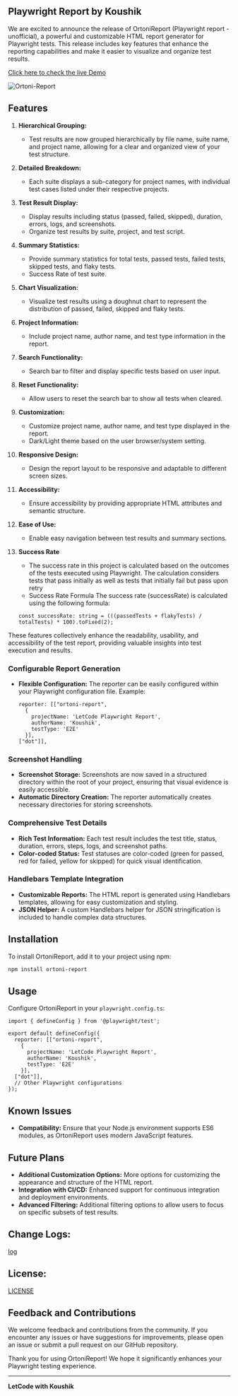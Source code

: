 ## Playwright Report by Koushik

We are excited to announce the release of OrtoniReport (Playwright report - unofficial), a powerful and customizable HTML report generator for Playwright tests. This release includes key features that enhance the reporting capabilities and make it easier to visualize and organize test results.

[Click here to check the live Demo](https://ortoni.netlify.app/)

![Ortoni-Report](https://github.com/ortoniKC/ortoni-report/assets/58769833/e88f33d4-eb5c-41c7-b90a-f8a283af0058)


## Features

1. **Hierarchical Grouping:** 
   - Test results are now grouped hierarchically by file name, suite name, and project name, allowing for a clear and organized view of your test structure.
  
2. **Detailed Breakdown:**
   - Each suite displays a sub-category for project names, with individual test cases listed under their respective projects.

3. **Test Result Display:**
   - Display  results including status (passed, failed, skipped), duration, errors, logs, and screenshots.
   - Organize test results by suite, project, and test script.

4. **Summary Statistics:**
   - Provide summary statistics for total tests, passed tests, failed tests, skipped tests, and flaky tests.
   - Success Rate of test suite.

5. **Chart Visualization:**
   - Visualize test results using a doughnut chart to represent the distribution of passed, failed, skipped and flaky tests.

6. **Project Information:**
   - Include project name, author name, and test type information in the report.

7. **Search Functionality:**
   - Search bar to filter and display specific tests based on user input.

8. **Reset Functionality:**
   - Allow users to reset the search bar to show all tests when cleared.

9. **Customization:**
   - Customize project name, author name, and test type displayed in the report.
   - Dark/Light theme based on the user browser/system setting.

10. **Responsive Design:**
    - Design the report layout to be responsive and adaptable to different screen sizes.

11. **Accessibility:**
    - Ensure accessibility by providing appropriate HTML attributes and semantic structure.

12. **Ease of Use:**
    - Enable easy navigation between test results and summary sections.

13. **Success Rate**
    - The success rate in this project is calculated based on the outcomes of the tests executed using Playwright. The calculation considers tests that pass initially as well as tests that initially fail but pass upon retry
    - Success Rate Formula
    The success rate (successRate) is calculated using the following formula:
    ```
    const successRate: string = (((passedTests + flakyTests) / totalTests) * 100).toFixed(2);
    ```

These features collectively enhance the readability, usability, and accessibility of the test report, providing valuable insights into test execution and results.

### Configurable Report Generation
- **Flexible Configuration:** The reporter can be easily configured within your Playwright configuration file. Example:
  ```JS/TS
  reporter: [["ortoni-report",
    {
      projectName: 'LetCode Playwright Report',
      authorName: 'Koushik',
      testType: 'E2E'
    }],
  ["dot"]],
  ```

### Screenshot Handling
- **Screenshot Storage:** Screenshots are now saved in a structured directory within the root of your project, ensuring that visual evidence is easily accessible.
- **Automatic Directory Creation:** The reporter automatically creates necessary directories for storing screenshots.

### Comprehensive Test Details
- **Rich Test Information:** Each test result includes the test title, status, duration, errors, steps, logs, and screenshot paths.
- **Color-coded Status:** Test statuses are color-coded (green for passed, red for failed, yellow for skipped) for quick visual identification.

### Handlebars Template Integration
- **Customizable Reports:** The HTML report is generated using Handlebars templates, allowing for easy customization and styling.
- **JSON Helper:** A custom Handlebars helper for JSON stringification is included to handle complex data structures.

## Installation

To install OrtoniReport, add it to your project using npm:

```bash
npm install ortoni-report
```

## Usage

Configure OrtoniReport in your `playwright.config.ts`:

``` javascript/typescript
import { defineConfig } from '@playwright/test';

export default defineConfig({
  reporter: [["ortoni-report",
    {
      projectName: 'LetCode Playwright Report',
      authorName: 'Koushik',
      testType: 'E2E'
    }],
  ["dot"]],
  // Other Playwright configurations
});
```

## Known Issues

- **Compatibility:** Ensure that your Node.js environment supports ES6 modules, as OrtoniReport uses modern JavaScript features.

## Future Plans

- **Additional Customization Options:** More options for customizing the appearance and structure of the HTML report.
- **Integration with CI/CD:** Enhanced support for continuous integration and deployment environments.
- **Advanced Filtering:** Additional filtering options to allow users to focus on specific subsets of test results.

## Change Logs:
[log](https://github.com/ortoniKC/ortoni-report/blob/main/changelog.md)

## License:
[LICENSE](https://github.com/ortoniKC/ortoni-report/blob/main/LICENSE.md)

## Feedback and Contributions

We welcome feedback and contributions from the community. If you encounter any issues or have suggestions for improvements, please open an issue or submit a pull request on our GitHub repository.

Thank you for using OrtoniReport! We hope it significantly enhances your Playwright testing experience.

---

**LetCode with Koushik**
